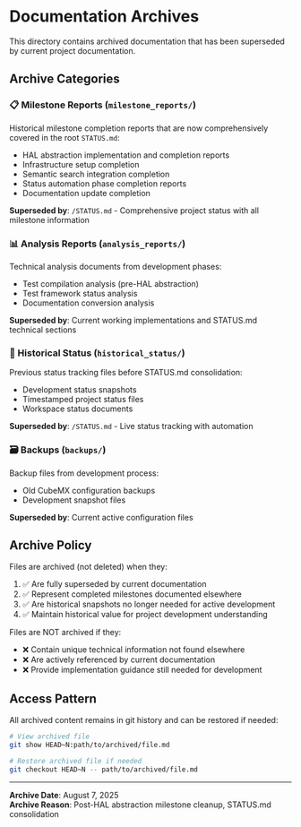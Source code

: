 # Documentation Archives

This directory contains archived documentation that has been superseded by current project documentation.

## Archive Categories

### 📋 Milestone Reports (`milestone_reports/`)
Historical milestone completion reports that are now comprehensively covered in the root `STATUS.md`:
- HAL abstraction implementation and completion reports
- Infrastructure setup completion
- Semantic search integration completion  
- Status automation phase completion reports
- Documentation update completion

**Superseded by**: `/STATUS.md` - Comprehensive project status with all milestone information

### 📊 Analysis Reports (`analysis_reports/`)
Technical analysis documents from development phases:
- Test compilation analysis (pre-HAL abstraction)
- Test framework status analysis
- Documentation conversion analysis

**Superseded by**: Current working implementations and STATUS.md technical sections

### 💾 Historical Status (`historical_status/`)
Previous status tracking files before STATUS.md consolidation:
- Development status snapshots
- Timestamped project status files  
- Workspace status documents

**Superseded by**: `/STATUS.md` - Live status tracking with automation

### 🗃️ Backups (`backups/`)
Backup files from development process:
- Old CubeMX configuration backups
- Development snapshot files

**Superseded by**: Current active configuration files

## Archive Policy

Files are archived (not deleted) when they:
1. ✅ Are fully superseded by current documentation
2. ✅ Represent completed milestones documented elsewhere  
3. ✅ Are historical snapshots no longer needed for active development
4. ✅ Maintain historical value for project development understanding

Files are NOT archived if they:
- ❌ Contain unique technical information not found elsewhere
- ❌ Are actively referenced by current documentation
- ❌ Provide implementation guidance still needed for development

## Access Pattern

All archived content remains in git history and can be restored if needed:
```bash
# View archived file
git show HEAD~N:path/to/archived/file.md

# Restore archived file if needed  
git checkout HEAD~N -- path/to/archived/file.md
```

---
**Archive Date**: August 7, 2025  
**Archive Reason**: Post-HAL abstraction milestone cleanup, STATUS.md consolidation

